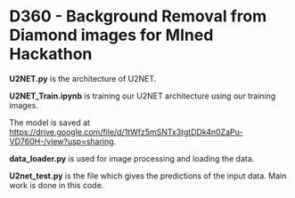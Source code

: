 # D360 - Background Removal from Diamond images for MIned Hackathon


**U2NET.py** is the architecture of U2NET.

**U2NET_Train.ipynb** is training our U2NET architecture using our training images.

The model is saved at https://drive.google.com/file/d/1tWfz5mSNTx3tgtDDk4n0ZaPu-VD760H-/view?usp=sharing.

**data_loader.py** is used for image processing and loading the data.

**U2net_test.py** is the file which gives the predictions of the input data. Main work is done in this code.
